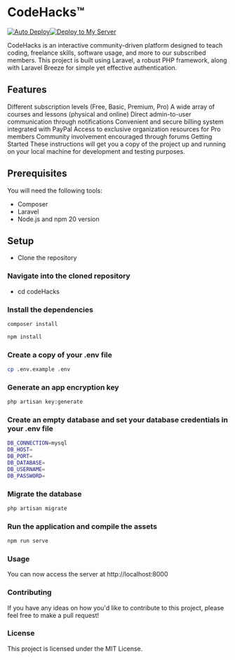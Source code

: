 # CodeHacks™️
[![Auto Deploy](https://github.com/codeHack-s/codehacks-web/actions/workflows/laravel.yml/badge.svg)](https://github.com/codeHack-s/codehacks-web/actions/workflows/laravel.yml)[![Deploy to My Server](https://github.com/codeHack-s/codehacks-web/actions/workflows/deploy.yml/badge.svg)](https://github.com/codeHack-s/codehacks-web/actions/workflows/deploy.yml)

CodeHacks is an interactive community-driven platform designed to teach coding, freelance skills, software usage, and more to our subscribed members. This project is built using Laravel, a robust PHP framework, along with Laravel Breeze for simple yet effective authentication.

## Features
Different subscription levels (Free, Basic, Premium, Pro)
A wide array of courses and lessons (physical and online)
Direct admin-to-user communication through notifications
Convenient and secure billing system integrated with PayPal
Access to exclusive organization resources for Pro members
Community involvement encouraged through forums
Getting Started
These instructions will get you a copy of the project up and running on your local machine for development and testing purposes.

## Prerequisites
You will need the following tools:

- Composer
- Laravel
- Node.js and npm 20 version
## Setup
- Clone the repository
### Navigate into the cloned repository

- cd codeHacks
### Install the dependencies
```sh
composer install
```
```sh
npm install
```
### Create a copy of your .env file
```sh
cp .env.example .env
```
### Generate an app encryption key
```sh
php artisan key:generate
```
### Create an empty database and set your database credentials in your .env file

```sh
DB_CONNECTION=mysql
DB_HOST=
DB_PORT=
DB_DATABASE=
DB_USERNAME=
DB_PASSWORD=
```

### Migrate the database

```sh
php artisan migrate
```
### Run the application and compile the assets
    
```sh
npm run serve
```


### Usage
You can now access the server at http://localhost:8000

### Contributing
If you have any ideas on how you'd like to contribute to this project, please feel free to make a pull request!

### License
This project is licensed under the MIT License.
